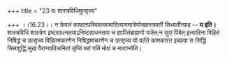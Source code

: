 +++
title = "23 यः शास्त्रविधिमुत्सृज्य"

+++
।।16.23।। न केवलं काष्ठतपस्विवत्कामादित्यागमात्रेणोच्छास्त्रवर्ती
सिध्यतीत्याह -- **य इति।** शास्त्रविधिं शास्त्रेण
इष्टसाधनतयाऽनिष्टसाधनतया च ज्ञापितंब्राह्मणो यजेत;न सुरां पिबेत्
इत्यादिना विहितं निषिद्धं च उत्सृज्य विहितमकरणेन निषिद्धमाचरणेन च
उत्सृज्य यो वर्तते कामकारत इच्छया स सिद्धिं चित्तशुद्धिं,सुखं
वैराग्यादिजनितां तृप्तिं परां गतिं मोक्षं च नावाप्नोति।
